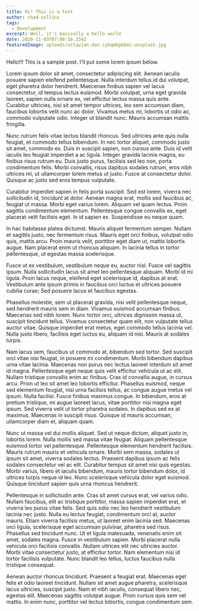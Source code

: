 ```yaml
---
title: Hi! This is a test
author: chad-collins
tags:
  - Development
excerpt: Well, it's basically a hello world
date: 2020-11-03T07:08:16.334Z
featuredImage: uploads/octavian-dan-iy6qmkp66mi-unsplash.jpg
---
```

Hello!!! This is a sample post. I'll put some lorem ipsum below.

Lorem ipsum dolor sit amet, consectetur adipiscing elit. Aenean iaculis posuere sapien eleifend pellentesque. Nulla interdum tellus id dui volutpat, eget pharetra dolor hendrerit. Maecenas finibus sapien vel lacus consectetur, id tempus lectus euismod. Morbi volutpat, urna eget gravida laoreet, sapien nulla ornare ex, vel efficitur lectus massa quis ante. Curabitur ultricies, nisi sit amet tempor ultrices, leo sem accumsan diam, faucibus lobortis velit nunc ac dolor. Vivamus metus mi, lobortis ut odio ac, commodo vulputate odio. Integer ut blandit nunc. Mauris accumsan mattis fringilla.

Nunc rutrum felis vitae lectus blandit rhoncus. Sed ultricies ante quis nulla feugiat, et commodo tellus bibendum. In nec tortor aliquet, commodo justo sit amet, commodo ex. Duis in suscipit sapien, non cursus ante. Duis id velit iaculis leo feugiat imperdiet a ac ligula. Integer gravida lacinia magna, eu finibus risus rutrum eu. Duis justo purus, facilisis sed leo non, porta condimentum felis. Morbi convallis, risus dapibus sodales rutrum, eros nibh ultrices mi, ut ullamcorper lorem metus ut justo. Fusce at consectetur dolor. Quisque ac justo sed eros tempus vulputate.

Curabitur imperdiet sapien in felis porta suscipit. Sed est lorem, viverra nec sollicitudin id, tincidunt at dolor. Aenean magna erat, mollis sed faucibus ac, feugiat ut massa. Morbi eget varius lorem. Aliquam vel quam lectus. Proin sagittis condimentum elementum. Pellentesque congue convallis ex, eget placerat velit facilisis eget. In id sapien ex. Suspendisse eu neque quam.

In hac habitasse platea dictumst. Mauris aliquet fermentum semper. Nullam et sagittis justo, nec fermentum risus. Mauris eget orci finibus, volutpat odio quis, mattis arcu. Proin mauris velit, porttitor eget diam ut, mattis lobortis augue. Nam placerat enim ut rhoncus aliquam. In lacinia tellus in tortor pellentesque, ut egestas massa scelerisque.

Fusce ut ex vestibulum, vestibulum neque eu, auctor nisl. Fusce vel sagittis ipsum. Nulla sollicitudin lacus sit amet leo pellentesque aliquam. Morbi id mi ligula. Proin lacus neque, eleifend eget scelerisque id, dapibus at erat. Vestibulum ante ipsum primis in faucibus orci luctus et ultrices posuere cubilia curae; Sed posuere lacus et faucibus egestas.

Phasellus molestie, sem ut placerat gravida, nisi velit pellentesque neque, sed hendrerit mauris sem in diam. Vivamus euismod accumsan finibus. Maecenas sed nibh lorem. Nunc tortor orci, ultrices dignissim massa ut, suscipit tincidunt tellus. Vivamus consectetur quam elit, non vulputate tellus auctor vitae. Quisque imperdiet erat metus, eget commodo tellus lacinia vel. Nulla justo libero, facilisis eget luctus eu, aliquam id nisi. Mauris at sodales turpis.

Nam lacus sem, faucibus ut commodo at, bibendum sed tortor. Sed suscipit orci vitae nisi feugiat, in posuere mi condimentum. Morbi bibendum dapibus urna vitae lacinia. Maecenas non purus nec lectus laoreet interdum sit amet id magna. Pellentesque eget neque quis velit efficitur vehicula ut ac elit. Nullam tristique convallis enim ac finibus. Cras id convallis augue, in cursus arcu. Proin ut leo sit amet leo lobortis efficitur. Phasellus euismod, neque sed elementum feugiat, nisi urna facilisis tellus, ac congue augue metus vel ipsum. Nulla facilisi. Fusce finibus maximus congue. In bibendum, eros at pretium tristique, mi augue laoreet lacus, vitae porttitor nisi magna eget ipsum. Sed viverra velit ut tortor pharetra sodales. In dapibus sed ex at maximus. Maecenas in suscipit risus. Quisque id mauris accumsan, ullamcorper diam et, aliquam quam.

Nunc ut massa vel dui mollis aliquet. Sed ut neque dictum, aliquet justo in, lobortis lorem. Nulla mollis sed massa vitae feugiat. Aliquam pellentesque euismod tortor vel pellentesque. Pellentesque elementum hendrerit facilisis. Mauris rutrum mauris et vehicula ornare. Morbi sem massa, sodales ut ipsum sit amet, viverra sodales lectus. Praesent dapibus ipsum ac felis sodales consectetur vel ac elit. Curabitur tempus sit amet nisi quis egestas. Morbi varius, libero et iaculis bibendum, mauris tortor bibendum dolor, id ultrices turpis neque id leo. Nunc scelerisque vehicula dolor eget euismod. Quisque tincidunt sapien quis urna rhoncus hendrerit.

Pellentesque in sollicitudin ante. Cras sit amet cursus erat, vel varius odio. Nullam faucibus, elit ac tristique porttitor, massa sapien imperdiet erat, et viverra leo purus vitae felis. Sed quis odio nec leo hendrerit vestibulum lacinia nec justo. Nulla eu lectus feugiat, condimentum orci at, auctor mauris. Etiam viverra facilisis metus, ut laoreet enim lacinia sed. Maecenas orci ligula, scelerisque eget accumsan pulvinar, pharetra sed risus. Phasellus sed tincidunt nunc. Ut et ligula malesuada, venenatis enim sit amet, sodales magna. Fusce in vestibulum sapien. Morbi placerat nulla vehicula orci facilisis convallis. Nullam ultrices elit nec ultricies auctor. Morbi vitae consectetur justo, at efficitur tortor. Nam elementum nisi id tortor facilisis vulputate. Nunc blandit leo tellus, luctus faucibus nulla tristique consequat.

Aenean auctor rhoncus tincidunt. Praesent a feugiat erat. Maecenas eget felis et odio laoreet tincidunt. Nullam sit amet augue pharetra, scelerisque lacus ultricies, suscipit justo. Nam et nibh iaculis, consequat libero nec, egestas elit. Maecenas sagittis volutpat augue. Proin cursus quis sem vel mattis. In enim nunc, porttitor vel lectus lobortis, congue condimentum sem.